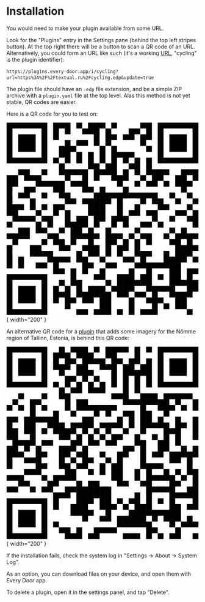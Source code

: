 # Installation

You would need to make your plugin available from some URL.

Look for the "Plugins" entry in the Settings pane (behind the top left stripes button).
At the top right there will be a button to scan a QR code of an URL.
Alternatively, you could form an URL like such
(it's a working [URL](https://plugins.every-door.app/i/cycling?url=https%3A%2F%2Ftextual.ru%2Fcycling.edp&update=true),
"cycling" is the plugin identifier):

    https://plugins.every-door.app/i/cycling?url=https%3A%2F%2Ftextual.ru%2Fcycling.edp&update=true

The plugin file should have an `.edp` file extension, and be a simple ZIP archive with a `plugin.yaml` file
at the top level. Alas this method is not yet stable, QR codes are easier.

Here is a QR code for you to test on:

![](cycling_edp.png){ width="200" }

An alternative QR code for a
[plugin](https://plugins.every-door.app/i/cycling?url=https%3A%2F%2Ftextual.ru%2Fimagery.edp&update=true)
that adds some imagery for the Nõmme region of Tallinn, Estonia, is behind this QR code:

![](imagery_edp.png){ width="200" }

If the installation fails, check the system log in "Settings → About → System Log".

As an option, you can download files on your device, and open them with Every Door app.

To delete a plugin, open it in the settings panel, and tap "Delete".
